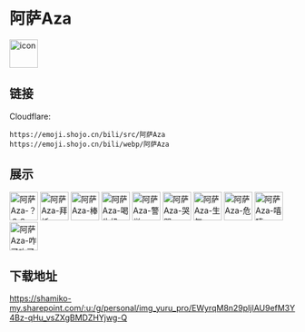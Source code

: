 # 阿萨Aza
<img src="https://emoji.shojo.cn/bili/src/阿萨Aza/icon.png" width="50" height="50" alt="icon">

## 链接
Cloudflare:
```
https://emoji.shojo.cn/bili/src/阿萨Aza
https://emoji.shojo.cn/bili/webp/阿萨Aza
```
## 展示
<img src="https://emoji.shojo.cn/bili/src/阿萨Aza/阿萨Aza-？？？.png" width="50" height="50" alt="阿萨Aza-？？？">
<img src="https://emoji.shojo.cn/bili/src/阿萨Aza/阿萨Aza-拜托.png" width="50" height="50" alt="阿萨Aza-拜托">
<img src="https://emoji.shojo.cn/bili/src/阿萨Aza/阿萨Aza-棒.png" width="50" height="50" alt="阿萨Aza-棒">
<img src="https://emoji.shojo.cn/bili/src/阿萨Aza/阿萨Aza-喝牛奶.png" width="50" height="50" alt="阿萨Aza-喝牛奶">
<img src="https://emoji.shojo.cn/bili/src/阿萨Aza/阿萨Aza-警觉.png" width="50" height="50" alt="阿萨Aza-警觉">
<img src="https://emoji.shojo.cn/bili/src/阿萨Aza/阿萨Aza-哭哭.png" width="50" height="50" alt="阿萨Aza-哭哭">
<img src="https://emoji.shojo.cn/bili/src/阿萨Aza/阿萨Aza-生气.png" width="50" height="50" alt="阿萨Aza-生气">
<img src="https://emoji.shojo.cn/bili/src/阿萨Aza/阿萨Aza-危.png" width="50" height="50" alt="阿萨Aza-危">
<img src="https://emoji.shojo.cn/bili/src/阿萨Aza/阿萨Aza-嘻嘻.png" width="50" height="50" alt="阿萨Aza-嘻嘻">
<img src="https://emoji.shojo.cn/bili/src/阿萨Aza/阿萨Aza-咋了咋了.png" width="50" height="50" alt="阿萨Aza-咋了咋了">

## 下载地址

https://shamiko-my.sharepoint.com/:u:/g/personal/img_yuru_pro/EWyrqM8n29pIjlAU9efM3Y4Bz-qHu_vsZXgBMDZHYjwg-Q